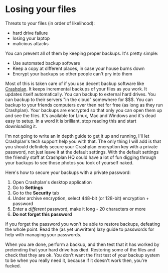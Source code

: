 Losing your files
=================
Threats to your files (in order of likelihood):
* hard drive failure
* losing your laptop
* malicious attacks

You can prevent all of them by keeping proper backups. It's pretty simple:
* Use automated backup software
* Keep a copy at different places, in case your house burns down
* Encrypt your backups so other people can't pry into them

Most of this is taken care of if you use decent backup software like [Crashplan](http://www.crashplan.com/). It keeps incremental backups of your files as you work. It updates itself automatically. You can backup to external hard drives. You can backup to their servers "in the cloud" somewhere for $$$. You can backup to your friends computers over then net for free (as long as they run Crashplan). Your backups are encrypted so that only you can open them up and see the files. It's available for Linux, Mac and Windows and it's dead easy to setup. In a word it is brilliant, stop reading this and start downloading it.

I'm not going to write an in depth guide to get it up and running, I'll let Crashplan's tech support help you with that. The only thing I will add is that you should definitely secure your Crashplan encryption key with a private password, not just leave it at the default settings. With the default settings the friendly staff at Crashplan HQ could have a lot of fun digging through your backups to see those photos you took of yourself naked.

Here's how to secure your backups with a private password:
1. Open Crashplan's desktop application
2. Go to **Settings**
3. Go to the **Security** tab
4. Under archive encryption, select 448-bit (or 128-bit) encryption + password
5. Enter a *different* password, make it long - 20 characters or more
6. **Do not forget this password**

If you forget the password you won't be able to restore backups, defeating the whole point. Read the (as yet unwritten) lazy guide to passwords for help with managing your passwords.

When you are done, perform a backup, and then test that it has worked by pretending that your hard drive has died. Restoring some of the files and check that they are ok. You don't want the first test of your backup system to be when you really need it, because if it doesn't work then, you're fucked.
